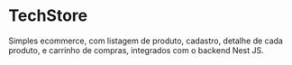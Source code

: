 # TechStore
Simples ecommerce, com listagem de produto, cadastro, detalhe de cada produto, e carrinho de compras, integrados com o backend Nest JS.
